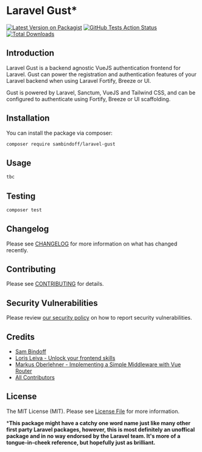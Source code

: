 # Laravel Gust*

[![Latest Version on Packagist](https://img.shields.io/packagist/v/sambindoff/laravel-gust.svg?style=flat-square)](https://packagist.org/packages/sambindoff/laravel-gust)
[![GitHub Tests Action Status](https://img.shields.io/github/workflow/status/sambindoff/laravel-gust/Tests?label=tests)](https://github.com/sambindoff/laravel-gust/actions?query=workflow%3ATests+branch%3Amain)
[![Total Downloads](https://img.shields.io/packagist/dt/sambindoff/laravel-gust.svg?style=flat-square)](https://packagist.org/packages/sambindoff/laravel-gust)

## Introduction

Laravel Gust is a backend agnostic VueJS authentication frontend for Laravel. Gust can power the registration and authentication features of your Laravel backend when using Laravel Fortify, Breeze or UI.

Gust is powered by Laravel, Sanctum, VueJS and Tailwind CSS, and can be configured to authenticate using Fortify, Breeze or UI scaffolding.

## Installation

You can install the package via composer:

```bash
composer require sambindoff/laravel-gust
```

## Usage

``` php
tbc
```

## Testing

``` bash
composer test
```

## Changelog

Please see [CHANGELOG](CHANGELOG.md) for more information on what has changed recently.

## Contributing

Please see [CONTRIBUTING](.github/CONTRIBUTING.md) for details.

## Security Vulnerabilities

Please review [our security policy](../../security/policy) on how to report security vulnerabilities.

## Credits

- [Sam Bindoff](https://github.com/sambindoff)
- [Loris Leiva - Unlock your frontend skills](https://lorisleiva.com/unlock-your-frontend-skills/)
- [Markus Oberlehner - Implementing a Simple Middleware with Vue Router](https://markus.oberlehner.net/blog/implementing-a-simple-middleware-with-vue-router/)
- [All Contributors](../../contributors)

## License

The MIT License (MIT). Please see [License File](LICENSE.md) for more information.

***This package might have a catchy one word name just like many other first party Laravel packages, however, this is most definitely an unoffical package and in no way endorsed by the Laravel team. It's more of a tongue-in-cheek reference, but hopefully just as brilliant.**
